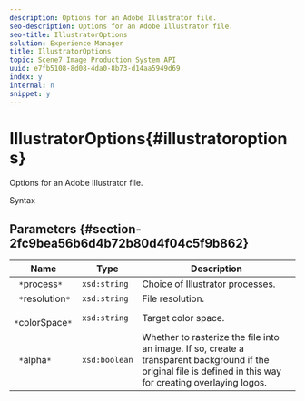 ```yaml
---
description: Options for an Adobe Illustrator file.
seo-description: Options for an Adobe Illustrator file.
seo-title: IllustratorOptions
solution: Experience Manager
title: IllustratorOptions
topic: Scene7 Image Production System API
uuid: e7fb5108-8d08-4da0-8b73-d14aa5949d69
index: y
internal: n
snippet: y
---
```


# IllustratorOptions{#illustratoroptions}

Options for an Adobe Illustrator file.

 Syntax 

## Parameters {#section-2fc9bea56b6d4b72b80d4f04c5f9b862}

|  Name  | Type  | Description  |
|---|---|---|
|  ` *`process`*`  | `xsd:string`  | Choice of Illustrator processes.  |
|  ` *`resolution`*`  | `xsd:string`  | File resolution.  |
|  ` *`colorSpace`*`  | `xsd:string`  | Target color space.  |
|  ` *`alpha`*`  | `xsd:boolean`  | Whether to rasterize the file into an image. If so, create a transparent background if the original file is defined in this way for creating overlaying logos.  |

